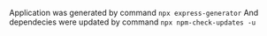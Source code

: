 Application was generated by command `npx express-generator`
And dependecies were updated by command `npx npm-check-updates -u`
